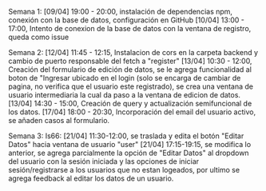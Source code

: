 Semana 1:
[09/04] 19:00 - 20:00, instalación de dependencias npm, conexión con la base de datos, configuración en GitHub 
[10/04] 13:00 - 17:00, Intento de conexion de la base de datos con la ventana de registro, queda como issue

Semana 2:
[12/04] 11:45 - 12:15, Instalacion de cors en la carpeta backend y cambio de puerto responsable del fetch a "register"
[13/04] 10:30 - 12:00, Creación del formulario de edición de datos, se le agrega funcionalidad al boton de "Ingresar 
ubicado en el login (solo se encarga de cambiar de pagina, no verifica que el usuario este registrado), se crea una 
ventana de usuario intermediaria la cual da paso a la ventana de edicion de datos.
[13/04] 14:30 - 15:00, Creación de query y actualización semifuncional de los datos.
[17/04] 18:00 - 20:30, Incorporación del email del usuario activo, se añaden casos al formulario. 

Semana 3:
    Is66:
        [21/04] 11:30-12:00, se traslada y edita el botón "Editar Datos" hacia ventana de usuario "user"
        [21/04] 17:15-19:15, se modifica lo anterior, se agrega parcialmente la opción de "Editar Datos" al dropdown 
        del usuario con la sesión iniciada y las opciones de iniciar sesión/registrarse a los usuarios que no estan
        logeados, por ultimo se agrega feedback al editar los datos de un usuario.